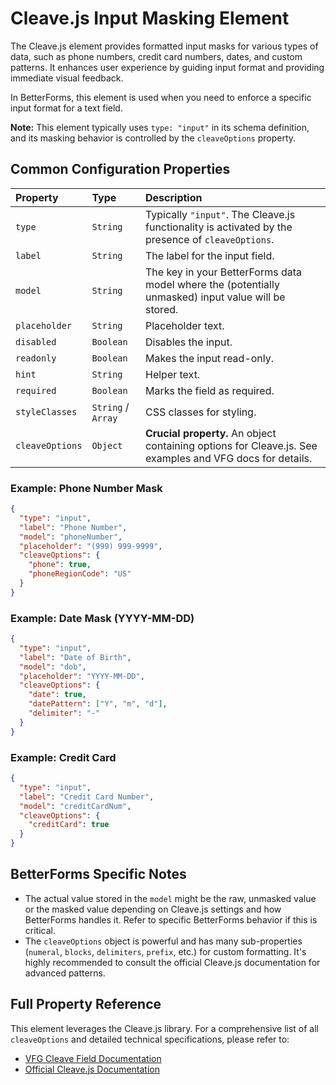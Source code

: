 # Cleave.js Input Masking Element

The Cleave.js element provides formatted input masks for various types of data, such as phone numbers, credit card numbers, dates, and custom patterns. It enhances user experience by guiding input format and providing immediate visual feedback.

In BetterForms, this element is used when you need to enforce a specific input format for a text field.

**Note:** This element typically uses `type: "input"` in its schema definition, and its masking behavior is controlled by the `cleaveOptions` property.

## Common Configuration Properties

| Property        | Type    | Description                                                                                              |
| :-------------- | :------ | :------------------------------------------------------------------------------------------------------- |
| `type`          | `String`| Typically `"input"`. The Cleave.js functionality is activated by the presence of `cleaveOptions`.        |
| `label`         | `String`| The label for the input field.                                                                           |
| `model`         | `String`| The key in your BetterForms data model where the (potentially unmasked) input value will be stored.        |
| `placeholder`   | `String`| Placeholder text.                                                                                        |
| `disabled`      | `Boolean`| Disables the input.                                                                                      |
| `readonly`      | `Boolean`| Makes the input read-only.                                                                               |
| `hint`          | `String`| Helper text.                                                                                             |
| `required`      | `Boolean`| Marks the field as required.                                                                               |
| `styleClasses`  | `String` / `Array` | CSS classes for styling.                                                                                 |
| `cleaveOptions` | `Object`| **Crucial property.** An object containing options for Cleave.js. See examples and VFG docs for details. |

### Example: Phone Number Mask

```json
{
  "type": "input",
  "label": "Phone Number",
  "model": "phoneNumber",
  "placeholder": "(999) 999-9999",
  "cleaveOptions": {
    "phone": true,
    "phoneRegionCode": "US"
  }
}
```

### Example: Date Mask (YYYY-MM-DD)

```json
{
  "type": "input",
  "label": "Date of Birth",
  "model": "dob",
  "placeholder": "YYYY-MM-DD",
  "cleaveOptions": {
    "date": true,
    "datePattern": ["Y", "m", "d"],
    "delimiter": "-"
  }
}
```

### Example: Credit Card

```json
{
  "type": "input",
  "label": "Credit Card Number",
  "model": "creditCardNum",
  "cleaveOptions": {
    "creditCard": true
  }
}
```

## BetterForms Specific Notes

*   The actual value stored in the `model` might be the raw, unmasked value or the masked value depending on Cleave.js settings and how BetterForms handles it. Refer to specific BetterForms behavior if this is critical.
*   The `cleaveOptions` object is powerful and has many sub-properties (`numeral`, `blocks`, `delimiters`, `prefix`, etc.) for custom formatting. It's highly recommended to consult the official Cleave.js documentation for advanced patterns.

## Full Property Reference

This element leverages the Cleave.js library. For a comprehensive list of all `cleaveOptions` and detailed technical specifications, please refer to:
*   [VFG Cleave Field Documentation](https://vue-generators.gitbook.io/vue-generators/fields/optional-fields/cleave)
*   [Official Cleave.js Documentation](https://nosir.github.io/cleave.js/) 
